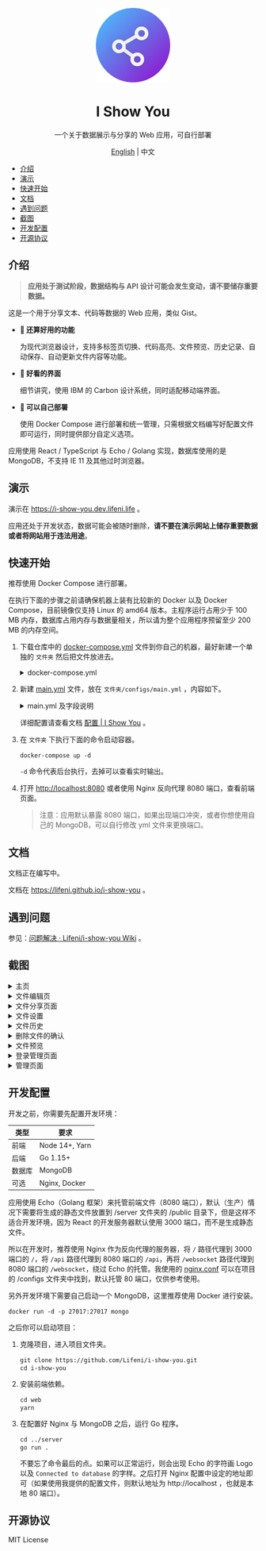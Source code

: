 <p align="center">
  <img width="150px" alt="Logo" src="logo.svg" />
</p>

<h1 align="center">I Show You</h1>
<p align="center">一个关于数据展示与分享的 Web 应用，可自行部署</p>
<p align="center"><a href="README.md">English</a> | 中文</p>

- [介绍](#介绍)
- [演示](#演示)
- [快速开始](#快速开始)
- [文档](#文档)
- [遇到问题](#遇到问题)
- [截图](#截图)
- [开发配置](#开发配置)
- [开源协议](#开源协议)

## 介绍

> **应用处于测试阶段，数据结构与 API 设计可能会发生变动，请不要储存重要数据。**

这是一个用于分享文本、代码等数据的 Web 应用，类似 Gist。

- **🍺 还算好用的功能**

  为现代浏览器设计，支持多标签页切换、代码高亮、文件预览、历史记录、自动保存、自动更新文件内容等功能。

- **🎨 好看的界面**

  细节讲究，使用 IBM 的 Carbon 设计系统，同时适配移动端界面。

- **🚀 可以自己部署**

  使用 Docker Compose 进行部署和统一管理，只需根据文档编写好配置文件即可运行，同时提供部分自定义选项。

应用使用 React / TypeScript 与 Echo / Golang 实现，数据库使用的是 MongoDB，不支持 IE 11 及其他过时浏览器。

## 演示

演示在 https://i-show-you.dev.lifeni.life 。

应用还处于开发状态，数据可能会被随时删除，**请不要在演示网站上储存重要数据或者将网站用于违法用途**。

## 快速开始

推荐使用 Docker Compose 进行部署。

在执行下面的步骤之前请确保机器上装有比较新的 Docker 以及 Docker Compose，目前镜像仅支持 Linux 的 amd64 版本。主程序运行占用少于 100 MB 内存，数据库占用内存与数据量相关，所以请为整个应用程序预留至少 200 MB 的内存空间。

1. 下载仓库中的 [docker-compose.yml](https://github.com/Lifeni/i-show-you/blob/master/build/docker-compose.yml) 文件到你自己的机器，最好新建一个单独的 `文件夹` 然后把文件放进去。

   <details>
     <summary>docker-compose.yml</summary>

   ```yml
   version: '3'

   services:
     mongo:
       image: mongo:latest
       container_name: i-show-you-mongo
       restart: always
       # ports:
       #   - 27017:27017
       volumes:
         - data:/data/db
       networks:
         - network

     app:
       image: lifeni/i-show-you:latest
       container_name: i-show-you-app
       restart: always
       ports:
         - 8080:8080
       volumes:
         - ./configs:/app/configs
       networks:
         - network
       depends_on:
         - mongo

   volumes:
     data:

   networks:
     network:
   ```

   </details>

2. 新建 [main.yml](https://github.com/Lifeni/i-show-you/blob/master/configs/main.yml) 文件，放在 `文件夹/configs/main.yml` ，内容如下。

   <details>
     <summary>main.yml 及字段说明</summary>

   ```yml
   database:
     host: mongo
     port: 27017

   app:
     history:
       enable: true
       save_period: 60

     admin:
       enable: true
       try_count: 3
       ban_period: 120

   secret:
     jwt_key:
       file: # your_file_key
       admin: # your_admin_key

     admin: # your_admin_password
   ```

   默认情况下只需要添加 secret 中的三个配置即可：

   - `jwt_key.file` 用于加密文件所有者的 JWT 的秘钥
   - `jwt_key.admin` 用于加密管理员页面的 JWT 的秘钥
   - `admin` 管理员页面登录密码

   </details>

   详细配置请查看文档 [配置 | I Show You](https://lifeni.github.io/i-show-you/config/) 。

3. 在 `文件夹` 下执行下面的命令启动容器。

   ```shell
   docker-compose up -d
   ```

   `-d` 命令代表后台执行，去掉可以查看实时输出。

4. 打开 [http://localhost:8080](http://localhost:8080) 或者使用 Nginx 反向代理 8080 端口，查看前端页面。

   > 注意：应用默认暴露 8080 端口，如果出现端口冲突，或者你想使用自己的 MongoDB，可以自行修改 yml 文件来更换端口。

## 文档

文档正在编写中。

文档在 https://lifeni.github.io/i-show-you 。

## 遇到问题

参见：[问题解决 · Lifeni/i-show-you Wiki](https://github.com/Lifeni/i-show-you/wiki/%E9%97%AE%E9%A2%98%E8%A7%A3%E5%86%B3) 。

## 截图

<details>
  <summary>主页</summary>

![主页](https://file.lifeni.life/dashboard/i-show-you/0.webp)

</details>

<details>
  <summary>文件编辑页</summary>

![文件编辑页](https://file.lifeni.life/dashboard/i-show-you/1.webp)

</details>

<details>
  <summary>文件分享页面</summary>

![文件分享页面](https://file.lifeni.life/dashboard/i-show-you/2.webp)

</details>

<details>
  <summary>文件设置</summary>

![文件设置](https://file.lifeni.life/dashboard/i-show-you/3.webp)

</details>

<details>
  <summary>文件历史</summary>

![文件历史](https://file.lifeni.life/dashboard/i-show-you/4.webp)

</details>

<details>
  <summary>删除文件的确认</summary>

![删除文件的确认](https://file.lifeni.life/dashboard/i-show-you/5.webp)

</details>

<details>
  <summary>文件预览</summary>

![文件预览](https://file.lifeni.life/dashboard/i-show-you/6.webp)

</details>

<details>
  <summary>登录管理页面</summary>

![登录管理页面](https://file.lifeni.life/dashboard/i-show-you/7.webp)

</details>

<details>
  <summary>管理页面</summary>

![管理页面](https://file.lifeni.life/dashboard/i-show-you/8.webp)

</details>

## 开发配置

开发之前，你需要先配置开发环境：

| 类型   | 要求           |
| ------ | -------------- |
| 前端   | Node 14+, Yarn |
| 后端   | Go 1.15+       |
| 数据库 | MongoDB        |
| 可选   | Nginx, Docker  |

应用使用 Echo（Golang 框架）来托管前端文件（8080 端口），默认（生产）情况下需要将生成的静态文件放置到 /server 文件夹的 /public 目录下，但是这样不适合开发环境，因为 React 的开发服务器默认使用 3000 端口，而不是生成静态文件。

所以在开发时，推荐使用 Nginx 作为反向代理的服务器，将 `/` 路径代理到 3000 端口的 `/`，将 `/api` 路径代理到 8080 端口的 `/api`，再将 `/websocket` 路径代理到 8080 端口的 `/websocket`，绕过 Echo 的托管。我使用的 [nginx.conf](configs/nginx.conf) 可以在项目的 /configs 文件夹中找到，默认托管 80 端口，仅供参考使用。

另外开发环境下需要自己启动一个 MongoDB，这里推荐使用 Docker 进行安装。

```shell
docker run -d -p 27017:27017 mongo
```

之后你可以启动项目：

1. 克隆项目，进入项目文件夹。

   ```shell
   git clone https://github.com/Lifeni/i-show-you.git
   cd i-show-you
   ```

2. 安装前端依赖。

   ```shell
   cd web
   yarn
   ```

3. 在配置好 Nginx 与 MongoDB 之后，运行 Go 程序。

   ```shell
   cd ../server
   go run .
   ```

   不要忘了命令最后的点。如果可以正常运行，则会出现 Echo 的字符画 Logo 以及 `Connected to database` 的字样。之后打开 Nginx 配置中设定的地址即可（如果使用我提供的配置文件，则默认地址为 http://localhost ，也就是本地 80 端口）。

## 开源协议

MIT License
